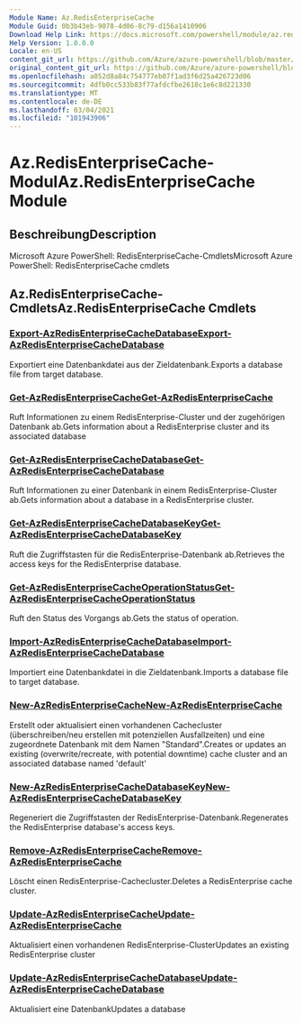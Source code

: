 ```yaml
---
Module Name: Az.RedisEnterpriseCache
Module Guid: 0b3b43eb-9078-4d06-8c79-d156a1410906
Download Help Link: https://docs.microsoft.com/powershell/module/az.redisenterprisecache
Help Version: 1.0.0.0
Locale: en-US
content_git_url: https://github.com/Azure/azure-powershell/blob/master/src/RedisEnterpriseCache/help/Az.RedisEnterpriseCache.md
original_content_git_url: https://github.com/Azure/azure-powershell/blob/master/src/RedisEnterpriseCache/help/Az.RedisEnterpriseCache.md
ms.openlocfilehash: a052d8a84c754777eb07f1ad3f6d25a426723d06
ms.sourcegitcommit: 4dfb0cc533b83f77afdcfbe2618c1e6c8d221330
ms.translationtype: MT
ms.contentlocale: de-DE
ms.lasthandoff: 03/04/2021
ms.locfileid: "101943906"
---
```

# <span data-ttu-id="cf772-101">Az.RedisEnterpriseCache-Modul</span><span class="sxs-lookup"><span data-stu-id="cf772-101">Az.RedisEnterpriseCache Module</span></span>
## <span data-ttu-id="cf772-102">Beschreibung</span><span class="sxs-lookup"><span data-stu-id="cf772-102">Description</span></span>
<span data-ttu-id="cf772-103">Microsoft Azure PowerShell: RedisEnterpriseCache-Cmdlets</span><span class="sxs-lookup"><span data-stu-id="cf772-103">Microsoft Azure PowerShell: RedisEnterpriseCache cmdlets</span></span>

## <span data-ttu-id="cf772-104">Az.RedisEnterpriseCache-Cmdlets</span><span class="sxs-lookup"><span data-stu-id="cf772-104">Az.RedisEnterpriseCache Cmdlets</span></span>
### [<span data-ttu-id="cf772-105">Export-AzRedisEnterpriseCacheDatabase</span><span class="sxs-lookup"><span data-stu-id="cf772-105">Export-AzRedisEnterpriseCacheDatabase</span></span>](Export-AzRedisEnterpriseCacheDatabase.md)
<span data-ttu-id="cf772-106">Exportiert eine Datenbankdatei aus der Zieldatenbank.</span><span class="sxs-lookup"><span data-stu-id="cf772-106">Exports a database file from target database.</span></span>

### [<span data-ttu-id="cf772-107">Get-AzRedisEnterpriseCache</span><span class="sxs-lookup"><span data-stu-id="cf772-107">Get-AzRedisEnterpriseCache</span></span>](Get-AzRedisEnterpriseCache.md)
<span data-ttu-id="cf772-108">Ruft Informationen zu einem RedisEnterprise-Cluster und der zugehörigen Datenbank ab.</span><span class="sxs-lookup"><span data-stu-id="cf772-108">Gets information about a RedisEnterprise cluster and its associated database</span></span>

### [<span data-ttu-id="cf772-109">Get-AzRedisEnterpriseCacheDatabase</span><span class="sxs-lookup"><span data-stu-id="cf772-109">Get-AzRedisEnterpriseCacheDatabase</span></span>](Get-AzRedisEnterpriseCacheDatabase.md)
<span data-ttu-id="cf772-110">Ruft Informationen zu einer Datenbank in einem RedisEnterprise-Cluster ab.</span><span class="sxs-lookup"><span data-stu-id="cf772-110">Gets information about a database in a RedisEnterprise cluster.</span></span>

### [<span data-ttu-id="cf772-111">Get-AzRedisEnterpriseCacheDatabaseKey</span><span class="sxs-lookup"><span data-stu-id="cf772-111">Get-AzRedisEnterpriseCacheDatabaseKey</span></span>](Get-AzRedisEnterpriseCacheDatabaseKey.md)
<span data-ttu-id="cf772-112">Ruft die Zugriffstasten für die RedisEnterprise-Datenbank ab.</span><span class="sxs-lookup"><span data-stu-id="cf772-112">Retrieves the access keys for the RedisEnterprise database.</span></span>

### [<span data-ttu-id="cf772-113">Get-AzRedisEnterpriseCacheOperationStatus</span><span class="sxs-lookup"><span data-stu-id="cf772-113">Get-AzRedisEnterpriseCacheOperationStatus</span></span>](Get-AzRedisEnterpriseCacheOperationStatus.md)
<span data-ttu-id="cf772-114">Ruft den Status des Vorgangs ab.</span><span class="sxs-lookup"><span data-stu-id="cf772-114">Gets the status of operation.</span></span>

### [<span data-ttu-id="cf772-115">Import-AzRedisEnterpriseCacheDatabase</span><span class="sxs-lookup"><span data-stu-id="cf772-115">Import-AzRedisEnterpriseCacheDatabase</span></span>](Import-AzRedisEnterpriseCacheDatabase.md)
<span data-ttu-id="cf772-116">Importiert eine Datenbankdatei in die Zieldatenbank.</span><span class="sxs-lookup"><span data-stu-id="cf772-116">Imports a database file to target database.</span></span>

### [<span data-ttu-id="cf772-117">New-AzRedisEnterpriseCache</span><span class="sxs-lookup"><span data-stu-id="cf772-117">New-AzRedisEnterpriseCache</span></span>](New-AzRedisEnterpriseCache.md)
<span data-ttu-id="cf772-118">Erstellt oder aktualisiert einen vorhandenen Cachecluster (überschreiben/neu erstellen mit potenziellen Ausfallzeiten) und eine zugeordnete Datenbank mit dem Namen "Standard".</span><span class="sxs-lookup"><span data-stu-id="cf772-118">Creates or updates an existing (overwrite/recreate, with potential downtime) cache cluster and an associated database named 'default'</span></span>

### [<span data-ttu-id="cf772-119">New-AzRedisEnterpriseCacheDatabaseKey</span><span class="sxs-lookup"><span data-stu-id="cf772-119">New-AzRedisEnterpriseCacheDatabaseKey</span></span>](New-AzRedisEnterpriseCacheDatabaseKey.md)
<span data-ttu-id="cf772-120">Regeneriert die Zugriffstasten der RedisEnterprise-Datenbank.</span><span class="sxs-lookup"><span data-stu-id="cf772-120">Regenerates the RedisEnterprise database's access keys.</span></span>

### [<span data-ttu-id="cf772-121">Remove-AzRedisEnterpriseCache</span><span class="sxs-lookup"><span data-stu-id="cf772-121">Remove-AzRedisEnterpriseCache</span></span>](Remove-AzRedisEnterpriseCache.md)
<span data-ttu-id="cf772-122">Löscht einen RedisEnterprise-Cachecluster.</span><span class="sxs-lookup"><span data-stu-id="cf772-122">Deletes a RedisEnterprise cache cluster.</span></span>

### [<span data-ttu-id="cf772-123">Update-AzRedisEnterpriseCache</span><span class="sxs-lookup"><span data-stu-id="cf772-123">Update-AzRedisEnterpriseCache</span></span>](Update-AzRedisEnterpriseCache.md)
<span data-ttu-id="cf772-124">Aktualisiert einen vorhandenen RedisEnterprise-Cluster</span><span class="sxs-lookup"><span data-stu-id="cf772-124">Updates an existing RedisEnterprise cluster</span></span>

### [<span data-ttu-id="cf772-125">Update-AzRedisEnterpriseCacheDatabase</span><span class="sxs-lookup"><span data-stu-id="cf772-125">Update-AzRedisEnterpriseCacheDatabase</span></span>](Update-AzRedisEnterpriseCacheDatabase.md)
<span data-ttu-id="cf772-126">Aktualisiert eine Datenbank</span><span class="sxs-lookup"><span data-stu-id="cf772-126">Updates a database</span></span>

